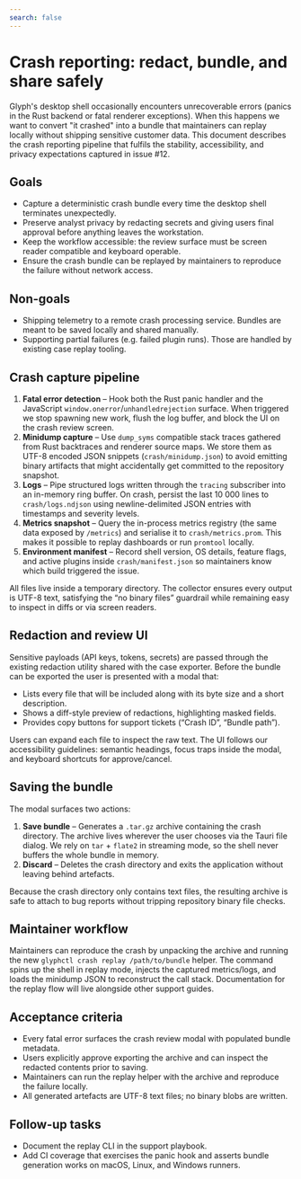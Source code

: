 ```yaml
---
search: false
---
```


# Crash reporting: redact, bundle, and share safely

Glyph's desktop shell occasionally encounters unrecoverable errors (panics in the
Rust backend or fatal renderer exceptions). When this happens we want to convert
"it crashed" into a bundle that maintainers can replay locally without shipping
sensitive customer data. This document describes the crash reporting pipeline
that fulfils the stability, accessibility, and privacy expectations captured in
issue #12.

## Goals

- Capture a deterministic crash bundle every time the desktop shell terminates
  unexpectedly.
- Preserve analyst privacy by redacting secrets and giving users final approval
  before anything leaves the workstation.
- Keep the workflow accessible: the review surface must be screen reader
  compatible and keyboard operable.
- Ensure the crash bundle can be replayed by maintainers to reproduce the
  failure without network access.

## Non-goals

- Shipping telemetry to a remote crash processing service. Bundles are meant to
  be saved locally and shared manually.
- Supporting partial failures (e.g. failed plugin runs). Those are handled by
  existing case replay tooling.

## Crash capture pipeline

1. **Fatal error detection** – Hook both the Rust panic handler and the
   JavaScript `window.onerror`/`unhandledrejection` surface. When triggered we
   stop spawning new work, flush the log buffer, and block the UI on the crash
   review screen.
2. **Minidump capture** – Use `dump_syms` compatible stack traces gathered from
   Rust backtraces and renderer source maps. We store them as UTF-8 encoded JSON
   snippets (`crash/minidump.json`) to avoid emitting binary artifacts that
   might accidentally get committed to the repository snapshot.
3. **Logs** – Pipe structured logs written through the `tracing` subscriber into
   an in-memory ring buffer. On crash, persist the last 10 000 lines to
   `crash/logs.ndjson` using newline-delimited JSON entries with timestamps and
   severity levels.
4. **Metrics snapshot** – Query the in-process metrics registry (the same data
   exposed by `/metrics`) and serialise it to `crash/metrics.prom`. This makes it
   possible to replay dashboards or run `promtool` locally.
5. **Environment manifest** – Record shell version, OS details, feature flags,
   and active plugins inside `crash/manifest.json` so maintainers know which
   build triggered the issue.

All files live inside a temporary directory. The collector ensures every output
is UTF-8 text, satisfying the “no binary files” guardrail while remaining easy to
inspect in diffs or via screen readers.

## Redaction and review UI

Sensitive payloads (API keys, tokens, secrets) are passed through the existing
redaction utility shared with the case exporter. Before the bundle can be
exported the user is presented with a modal that:

- Lists every file that will be included along with its byte size and a short
  description.
- Shows a diff-style preview of redactions, highlighting masked fields.
- Provides copy buttons for support tickets (“Crash ID”, “Bundle path”).

Users can expand each file to inspect the raw text. The UI follows our
accessibility guidelines: semantic headings, focus traps inside the modal, and
keyboard shortcuts for approve/cancel.

## Saving the bundle

The modal surfaces two actions:

1. **Save bundle** – Generates a `.tar.gz` archive containing the crash
   directory. The archive lives wherever the user chooses via the Tauri file
   dialog. We rely on `tar` + `flate2` in streaming mode, so the shell never
   buffers the whole bundle in memory.
2. **Discard** – Deletes the crash directory and exits the application without
   leaving behind artefacts.

Because the crash directory only contains text files, the resulting archive is
safe to attach to bug reports without tripping repository binary file checks.

## Maintainer workflow

Maintainers can reproduce the crash by unpacking the archive and running the new
`glyphctl crash replay /path/to/bundle` helper. The command spins up the shell in
replay mode, injects the captured metrics/logs, and loads the minidump JSON to
reconstruct the call stack. Documentation for the replay flow will live alongside
other support guides.

## Acceptance criteria

- Every fatal error surfaces the crash review modal with populated bundle
  metadata.
- Users explicitly approve exporting the archive and can inspect the redacted
  contents prior to saving.
- Maintainers can run the replay helper with the archive and reproduce the
  failure locally.
- All generated artefacts are UTF-8 text files; no binary blobs are written.

## Follow-up tasks

- Document the replay CLI in the support playbook.
- Add CI coverage that exercises the panic hook and asserts bundle generation
  works on macOS, Linux, and Windows runners.
